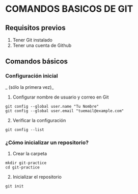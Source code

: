 # COMANDOS BASICOS DE GIT

## Requisitos previos

1. Tener Git instalado
2. Tener una cuenta de Github

## Comandos básicos

### Configuración inicial

_ (sólo la primera vez)_

1. Configurar nombre de usuario y correo en Git

```
git config --global user.name "Tu Nombre"
git config --global user.email "tuemail@example.com"
```

2. Verificar la configuración

```
git config --list
```

### ¿Cómo inicializar un repositorio?

1. Crear la carpeta

```
mkdir git-practice
cd git-practice
```

2. Inicializar el repositorio

```
git init
```

